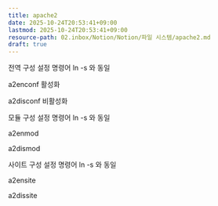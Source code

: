 ```yaml
---
title: apache2
date: 2025-10-24T20:53:41+09:00
lastmod: 2025-10-24T20:53:41+09:00
resource-path: 02.inbox/Notion/Notion/파일 시스템/apache2.md
draft: true
---
```

전역 구성 설정 명령어 ln -s 와 동일

a2enconf 활성화

a2disconf 비활성화

  

모듈 구성 설정 명령어 ln -s 와 동일

a2enmod

a2dismod

  

사이트 구성 설정 명령어 ln -s 와 동일

a2ensite

a2dissite